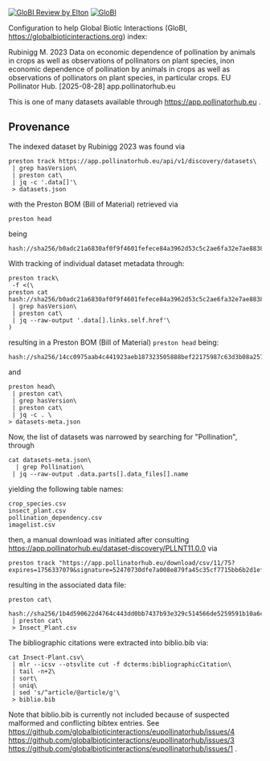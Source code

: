 [![GloBI Review by Elton](../../actions/workflows/review.yml/badge.svg)](../../actions/workflows/review.yml) [![GloBI](https://api.globalbioticinteractions.org/interaction.svg?accordingTo=globi:globalbioticinteractions/eupollinationhub&refutes=true&refutes=false)](https://globalbioticinteractions.org/?accordingTo=globi:globalbioticinteractions/eupollinationhub)

Configuration to help Global Biotic Interactions (GloBI, https://globalbioticinteractions.org) index: 

Rubinigg M. 2023 Data on economic dependence of pollination by animals in crops as well as observations of pollinators on plant species, inon economic dependence of pollination by animals in crops as well as observations of pollinators on plant species, in particular crops. EU Pollinator Hub. [2025-08-28] app.pollinatorhub.eu

This is one of many datasets available through https://app.pollinatorhub.eu .

## Provenance

The indexed dataset by Rubinigg 2023 was found via

```
preston track https://app.pollinatorhub.eu/api/v1/discovery/datasets\
 | grep hasVersion\
 | preston cat\
 | jq -c '.data[]'\
 > datasets.json
```

with the Preston BOM (Bill of Material) retrieved via 

```
preston head
```

being 

```
hash://sha256/b0adc21a6830af0f9f4601fefece84a3962d53c5c2ae6fa32e7ae88381dd6349
```

With tracking of individual dataset metadata through:

```
preston track\
 -f <(\
preston cat hash://sha256/b0adc21a6830af0f9f4601fefece84a3962d53c5c2ae6fa32e7ae88381dd6349\
 | grep hasVersion\
 | preston cat\
 | jq --raw-output '.data[].links.self.href'\
)
```

resulting in a Preston BOM (Bill of Material) ```preston head``` being:

```
hash://sha256/14cc0975aab4c441923aeb187323505888bef22175987c63d3b08a25762cd6ca
```

and

```
preston head\
 | preston cat\
 | grep hasVersion\
 | preston cat\
 | jq -c . \
> datasets-meta.json
```

Now, the list of datasets was narrowed by searching for "Pollination", through

```
cat datasets-meta.json\
  | grep Pollination\
 | jq --raw-output .data.parts[].data_files[].name
```

yielding the following table names:

```
crop_species.csv
insect_plant.csv
pollination_dependency.csv
imagelist.csv
```

then, a manual download was initiated after consulting https://app.pollinatorhub.eu/dataset-discovery/PLLNT11.0.0 via

```
preston track "https://app.pollinatorhub.eu/download/csv/11/75?expires=1756337079&signature=52470730dfe7a008e879fa45c35cf7715bb6b2d1efbff2b477b5f973001e52e4"
```

resulting in the associated data file:

```
preston cat\
 hash://sha256/1b4d590622d4764c443dd0bb7437b93e329c514566de5259591b10a6cc54f34e
 | preston cat\
 > Insect_Plant.csv
```

The bibliographic citations were extracted into biblio.bib via:

```
cat Insect-Plant.csv\
 | mlr --icsv --otsvlite cut -f dcterms:bibliographicCitation\
 | tail -n+2\
 | sort\
 | uniq\
 | sed 's/^article/@article/g'\
 > biblio.bib
```

Note that biblio.bib is currently not included because of suspected malformed and conflicting bibtex entries. See https://github.com/globalbioticinteractions/eupollinatorhub/issues/4 https://github.com/globalbioticinteractions/eupollinatorhub/issues/3 https://github.com/globalbioticinteractions/eupollinatorhub/issues/1 .


